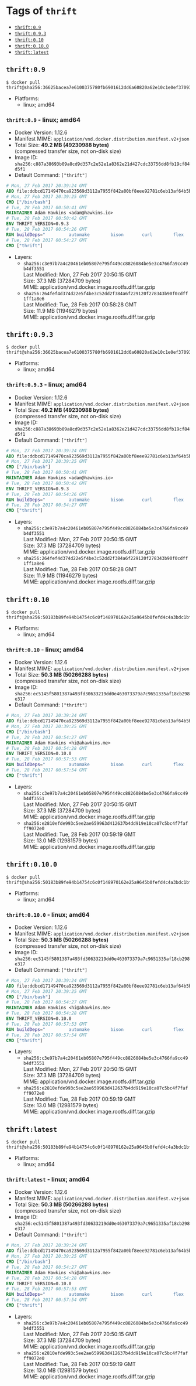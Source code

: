 <!-- THIS FILE IS GENERATED VIA './update-remote.sh' -->

# Tags of `thrift`

-	[`thrift:0.9`](#thrift09)
-	[`thrift:0.9.3`](#thrift093)
-	[`thrift:0.10`](#thrift010)
-	[`thrift:0.10.0`](#thrift0100)
-	[`thrift:latest`](#thriftlatest)

## `thrift:0.9`

```console
$ docker pull thrift@sha256:36625bacea7e6100375780fb6901612dd6a60820a62e10c1e0ef37093b55b6ae
```

-	Platforms:
	-	linux; amd64

### `thrift:0.9` - linux; amd64

-	Docker Version: 1.12.6
-	Manifest MIME: `application/vnd.docker.distribution.manifest.v2+json`
-	Total Size: **49.2 MB (49230988 bytes)**  
	(compressed transfer size, not on-disk size)
-	Image ID: `sha256:c887a38693b09a8cd9d357c2e52e1a8362e21d427cdc33756dd8fb19cf84d5f1`
-	Default Command: `["thrift"]`

```dockerfile
# Mon, 27 Feb 2017 20:39:24 GMT
ADD file:ddbcd17149470ca923569d3112a7955f842a00bf8eee92781c6eb13af64b5b82 in / 
# Mon, 27 Feb 2017 20:39:25 GMT
CMD ["/bin/bash"]
# Tue, 28 Feb 2017 00:50:41 GMT
MAINTAINER Adam Hawkins <adam@hawkins.io>
# Tue, 28 Feb 2017 00:50:42 GMT
ENV THRIFT_VERSION=0.9.3
# Tue, 28 Feb 2017 00:54:26 GMT
RUN buildDeps=" 		automake 		bison 		curl 		flex 		g++ 		libboost-dev 		libboost-filesystem-dev 		libboost-program-options-dev 		libboost-system-dev 		libboost-test-dev 		libevent-dev 		libssl-dev 		libtool 		make 		pkg-config 	"; 	apt-get update && apt-get install -y --no-install-recommends $buildDeps && rm -rf /var/lib/apt/lists/* 	&& curl -sSL "http://apache.mirrors.spacedump.net/thrift/$THRIFT_VERSION/thrift-$THRIFT_VERSION.tar.gz" -o thrift.tar.gz 	&& mkdir -p /usr/src/thrift 	&& tar zxf thrift.tar.gz -C /usr/src/thrift --strip-components=1 	&& rm thrift.tar.gz 	&& cd /usr/src/thrift 	&& ./configure  --without-python --without-cpp 	&& make 	&& make install 	&& cd / 	&& rm -rf /usr/src/thrift 	&& curl -k -sSL "https://storage.googleapis.com/golang/go1.4.linux-amd64.tar.gz" -o go.tar.gz 	&& tar xzf go.tar.gz 	&& rm go.tar.gz 	&& cp go/bin/gofmt /usr/bin/gofmt 	&& rm -rf go 	&& apt-get purge -y --auto-remove $buildDeps
# Tue, 28 Feb 2017 00:54:27 GMT
CMD ["thrift"]
```

-	Layers:
	-	`sha256:c3e97b7a4c20461eb05807e795f449cc8826084be5e3c4766fa9cc49b4df3551`  
		Last Modified: Mon, 27 Feb 2017 20:50:15 GMT  
		Size: 37.3 MB (37284709 bytes)  
		MIME: application/vnd.docker.image.rootfs.diff.tar.gzip
	-	`sha256:264fef4d374d22e5f4be3c52dd2f384a6f229120f278343b90f0cdff1ff1a8e6`  
		Last Modified: Tue, 28 Feb 2017 00:58:28 GMT  
		Size: 11.9 MB (11946279 bytes)  
		MIME: application/vnd.docker.image.rootfs.diff.tar.gzip

## `thrift:0.9.3`

```console
$ docker pull thrift@sha256:36625bacea7e6100375780fb6901612dd6a60820a62e10c1e0ef37093b55b6ae
```

-	Platforms:
	-	linux; amd64

### `thrift:0.9.3` - linux; amd64

-	Docker Version: 1.12.6
-	Manifest MIME: `application/vnd.docker.distribution.manifest.v2+json`
-	Total Size: **49.2 MB (49230988 bytes)**  
	(compressed transfer size, not on-disk size)
-	Image ID: `sha256:c887a38693b09a8cd9d357c2e52e1a8362e21d427cdc33756dd8fb19cf84d5f1`
-	Default Command: `["thrift"]`

```dockerfile
# Mon, 27 Feb 2017 20:39:24 GMT
ADD file:ddbcd17149470ca923569d3112a7955f842a00bf8eee92781c6eb13af64b5b82 in / 
# Mon, 27 Feb 2017 20:39:25 GMT
CMD ["/bin/bash"]
# Tue, 28 Feb 2017 00:50:41 GMT
MAINTAINER Adam Hawkins <adam@hawkins.io>
# Tue, 28 Feb 2017 00:50:42 GMT
ENV THRIFT_VERSION=0.9.3
# Tue, 28 Feb 2017 00:54:26 GMT
RUN buildDeps=" 		automake 		bison 		curl 		flex 		g++ 		libboost-dev 		libboost-filesystem-dev 		libboost-program-options-dev 		libboost-system-dev 		libboost-test-dev 		libevent-dev 		libssl-dev 		libtool 		make 		pkg-config 	"; 	apt-get update && apt-get install -y --no-install-recommends $buildDeps && rm -rf /var/lib/apt/lists/* 	&& curl -sSL "http://apache.mirrors.spacedump.net/thrift/$THRIFT_VERSION/thrift-$THRIFT_VERSION.tar.gz" -o thrift.tar.gz 	&& mkdir -p /usr/src/thrift 	&& tar zxf thrift.tar.gz -C /usr/src/thrift --strip-components=1 	&& rm thrift.tar.gz 	&& cd /usr/src/thrift 	&& ./configure  --without-python --without-cpp 	&& make 	&& make install 	&& cd / 	&& rm -rf /usr/src/thrift 	&& curl -k -sSL "https://storage.googleapis.com/golang/go1.4.linux-amd64.tar.gz" -o go.tar.gz 	&& tar xzf go.tar.gz 	&& rm go.tar.gz 	&& cp go/bin/gofmt /usr/bin/gofmt 	&& rm -rf go 	&& apt-get purge -y --auto-remove $buildDeps
# Tue, 28 Feb 2017 00:54:27 GMT
CMD ["thrift"]
```

-	Layers:
	-	`sha256:c3e97b7a4c20461eb05807e795f449cc8826084be5e3c4766fa9cc49b4df3551`  
		Last Modified: Mon, 27 Feb 2017 20:50:15 GMT  
		Size: 37.3 MB (37284709 bytes)  
		MIME: application/vnd.docker.image.rootfs.diff.tar.gzip
	-	`sha256:264fef4d374d22e5f4be3c52dd2f384a6f229120f278343b90f0cdff1ff1a8e6`  
		Last Modified: Tue, 28 Feb 2017 00:58:28 GMT  
		Size: 11.9 MB (11946279 bytes)  
		MIME: application/vnd.docker.image.rootfs.diff.tar.gzip

## `thrift:0.10`

```console
$ docker pull thrift@sha256:50183b89fe94b14754c6c0f148970162e25a9645b0fefd4c4a3bdc1bfc2148f6
```

-	Platforms:
	-	linux; amd64

### `thrift:0.10` - linux; amd64

-	Docker Version: 1.12.6
-	Manifest MIME: `application/vnd.docker.distribution.manifest.v2+json`
-	Total Size: **50.3 MB (50266288 bytes)**  
	(compressed transfer size, not on-disk size)
-	Image ID: `sha256:ec5145f5801387a493fd30633219dd0e463073379a7c9651335af18cb298e317`
-	Default Command: `["thrift"]`

```dockerfile
# Mon, 27 Feb 2017 20:39:24 GMT
ADD file:ddbcd17149470ca923569d3112a7955f842a00bf8eee92781c6eb13af64b5b82 in / 
# Mon, 27 Feb 2017 20:39:25 GMT
CMD ["/bin/bash"]
# Tue, 28 Feb 2017 00:54:27 GMT
MAINTAINER Adam Hawkins <hi@ahawkins.me>
# Tue, 28 Feb 2017 00:54:28 GMT
ENV THRIFT_VERSION=0.10.0
# Tue, 28 Feb 2017 00:57:53 GMT
RUN buildDeps=" 		automake 		bison 		curl 		flex 		g++ 		libboost-dev 		libboost-filesystem-dev 		libboost-program-options-dev 		libboost-system-dev 		libboost-test-dev 		libevent-dev 		libssl-dev 		libtool 		make 		pkg-config 	"; 	apt-get update && apt-get install -y --no-install-recommends $buildDeps && rm -rf /var/lib/apt/lists/* 	&& curl -sSL "http://apache.mirrors.spacedump.net/thrift/$THRIFT_VERSION/thrift-$THRIFT_VERSION.tar.gz" -o thrift.tar.gz 	&& mkdir -p /usr/src/thrift 	&& tar zxf thrift.tar.gz -C /usr/src/thrift --strip-components=1 	&& rm thrift.tar.gz 	&& cd /usr/src/thrift 	&& ./configure  --without-python --without-cpp 	&& make 	&& make install 	&& cd / 	&& rm -rf /usr/src/thrift 	&& curl -k -sSL "https://storage.googleapis.com/golang/go1.4.linux-amd64.tar.gz" -o go.tar.gz 	&& tar xzf go.tar.gz 	&& rm go.tar.gz 	&& cp go/bin/gofmt /usr/bin/gofmt 	&& rm -rf go 	&& apt-get purge -y --auto-remove $buildDeps
# Tue, 28 Feb 2017 00:57:54 GMT
CMD ["thrift"]
```

-	Layers:
	-	`sha256:c3e97b7a4c20461eb05807e795f449cc8826084be5e3c4766fa9cc49b4df3551`  
		Last Modified: Mon, 27 Feb 2017 20:50:15 GMT  
		Size: 37.3 MB (37284709 bytes)  
		MIME: application/vnd.docker.image.rootfs.diff.tar.gzip
	-	`sha256:e2810efde993c5ee2ae659963d412637b4dd919e10ca07c5bc4f7fafff9072e0`  
		Last Modified: Tue, 28 Feb 2017 00:59:19 GMT  
		Size: 13.0 MB (12981579 bytes)  
		MIME: application/vnd.docker.image.rootfs.diff.tar.gzip

## `thrift:0.10.0`

```console
$ docker pull thrift@sha256:50183b89fe94b14754c6c0f148970162e25a9645b0fefd4c4a3bdc1bfc2148f6
```

-	Platforms:
	-	linux; amd64

### `thrift:0.10.0` - linux; amd64

-	Docker Version: 1.12.6
-	Manifest MIME: `application/vnd.docker.distribution.manifest.v2+json`
-	Total Size: **50.3 MB (50266288 bytes)**  
	(compressed transfer size, not on-disk size)
-	Image ID: `sha256:ec5145f5801387a493fd30633219dd0e463073379a7c9651335af18cb298e317`
-	Default Command: `["thrift"]`

```dockerfile
# Mon, 27 Feb 2017 20:39:24 GMT
ADD file:ddbcd17149470ca923569d3112a7955f842a00bf8eee92781c6eb13af64b5b82 in / 
# Mon, 27 Feb 2017 20:39:25 GMT
CMD ["/bin/bash"]
# Tue, 28 Feb 2017 00:54:27 GMT
MAINTAINER Adam Hawkins <hi@ahawkins.me>
# Tue, 28 Feb 2017 00:54:28 GMT
ENV THRIFT_VERSION=0.10.0
# Tue, 28 Feb 2017 00:57:53 GMT
RUN buildDeps=" 		automake 		bison 		curl 		flex 		g++ 		libboost-dev 		libboost-filesystem-dev 		libboost-program-options-dev 		libboost-system-dev 		libboost-test-dev 		libevent-dev 		libssl-dev 		libtool 		make 		pkg-config 	"; 	apt-get update && apt-get install -y --no-install-recommends $buildDeps && rm -rf /var/lib/apt/lists/* 	&& curl -sSL "http://apache.mirrors.spacedump.net/thrift/$THRIFT_VERSION/thrift-$THRIFT_VERSION.tar.gz" -o thrift.tar.gz 	&& mkdir -p /usr/src/thrift 	&& tar zxf thrift.tar.gz -C /usr/src/thrift --strip-components=1 	&& rm thrift.tar.gz 	&& cd /usr/src/thrift 	&& ./configure  --without-python --without-cpp 	&& make 	&& make install 	&& cd / 	&& rm -rf /usr/src/thrift 	&& curl -k -sSL "https://storage.googleapis.com/golang/go1.4.linux-amd64.tar.gz" -o go.tar.gz 	&& tar xzf go.tar.gz 	&& rm go.tar.gz 	&& cp go/bin/gofmt /usr/bin/gofmt 	&& rm -rf go 	&& apt-get purge -y --auto-remove $buildDeps
# Tue, 28 Feb 2017 00:57:54 GMT
CMD ["thrift"]
```

-	Layers:
	-	`sha256:c3e97b7a4c20461eb05807e795f449cc8826084be5e3c4766fa9cc49b4df3551`  
		Last Modified: Mon, 27 Feb 2017 20:50:15 GMT  
		Size: 37.3 MB (37284709 bytes)  
		MIME: application/vnd.docker.image.rootfs.diff.tar.gzip
	-	`sha256:e2810efde993c5ee2ae659963d412637b4dd919e10ca07c5bc4f7fafff9072e0`  
		Last Modified: Tue, 28 Feb 2017 00:59:19 GMT  
		Size: 13.0 MB (12981579 bytes)  
		MIME: application/vnd.docker.image.rootfs.diff.tar.gzip

## `thrift:latest`

```console
$ docker pull thrift@sha256:50183b89fe94b14754c6c0f148970162e25a9645b0fefd4c4a3bdc1bfc2148f6
```

-	Platforms:
	-	linux; amd64

### `thrift:latest` - linux; amd64

-	Docker Version: 1.12.6
-	Manifest MIME: `application/vnd.docker.distribution.manifest.v2+json`
-	Total Size: **50.3 MB (50266288 bytes)**  
	(compressed transfer size, not on-disk size)
-	Image ID: `sha256:ec5145f5801387a493fd30633219dd0e463073379a7c9651335af18cb298e317`
-	Default Command: `["thrift"]`

```dockerfile
# Mon, 27 Feb 2017 20:39:24 GMT
ADD file:ddbcd17149470ca923569d3112a7955f842a00bf8eee92781c6eb13af64b5b82 in / 
# Mon, 27 Feb 2017 20:39:25 GMT
CMD ["/bin/bash"]
# Tue, 28 Feb 2017 00:54:27 GMT
MAINTAINER Adam Hawkins <hi@ahawkins.me>
# Tue, 28 Feb 2017 00:54:28 GMT
ENV THRIFT_VERSION=0.10.0
# Tue, 28 Feb 2017 00:57:53 GMT
RUN buildDeps=" 		automake 		bison 		curl 		flex 		g++ 		libboost-dev 		libboost-filesystem-dev 		libboost-program-options-dev 		libboost-system-dev 		libboost-test-dev 		libevent-dev 		libssl-dev 		libtool 		make 		pkg-config 	"; 	apt-get update && apt-get install -y --no-install-recommends $buildDeps && rm -rf /var/lib/apt/lists/* 	&& curl -sSL "http://apache.mirrors.spacedump.net/thrift/$THRIFT_VERSION/thrift-$THRIFT_VERSION.tar.gz" -o thrift.tar.gz 	&& mkdir -p /usr/src/thrift 	&& tar zxf thrift.tar.gz -C /usr/src/thrift --strip-components=1 	&& rm thrift.tar.gz 	&& cd /usr/src/thrift 	&& ./configure  --without-python --without-cpp 	&& make 	&& make install 	&& cd / 	&& rm -rf /usr/src/thrift 	&& curl -k -sSL "https://storage.googleapis.com/golang/go1.4.linux-amd64.tar.gz" -o go.tar.gz 	&& tar xzf go.tar.gz 	&& rm go.tar.gz 	&& cp go/bin/gofmt /usr/bin/gofmt 	&& rm -rf go 	&& apt-get purge -y --auto-remove $buildDeps
# Tue, 28 Feb 2017 00:57:54 GMT
CMD ["thrift"]
```

-	Layers:
	-	`sha256:c3e97b7a4c20461eb05807e795f449cc8826084be5e3c4766fa9cc49b4df3551`  
		Last Modified: Mon, 27 Feb 2017 20:50:15 GMT  
		Size: 37.3 MB (37284709 bytes)  
		MIME: application/vnd.docker.image.rootfs.diff.tar.gzip
	-	`sha256:e2810efde993c5ee2ae659963d412637b4dd919e10ca07c5bc4f7fafff9072e0`  
		Last Modified: Tue, 28 Feb 2017 00:59:19 GMT  
		Size: 13.0 MB (12981579 bytes)  
		MIME: application/vnd.docker.image.rootfs.diff.tar.gzip
